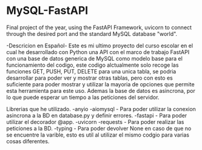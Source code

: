 # MySQL-FastAPI
Final project of the year, using the FastAPI Framework, uvicorn to connect through the desired port and the standard MySQL database "world".

-Descricion en Español-
Este es mi ultimo proyecto del curso escolar en el cual he desarrollado con Python una API con el marco de trabajo FastAPI con una base de datos generica de MySQL como modelo base para el funcionamiento del codigo, este codigo alctualmente solo recoge las funciones GET, PUSH, PUT, DELETE para una unica tabla, se podria desarrollar para poder ver y mostrar otras tablas, pero con esto es suficiente para poder mostrar y utilizar la mayoria de opciones que permite esta herramienta para este uso. Ademas la base de datos es asincrona, por lo que puede esperar un tiempo a las peticiones del servidor.

Librerias que he utilizado.
-anyio
-aiomysql - Para poder utilizar la conexion asincrona a la BD en database.py y definir errores.
-fastapi - Para poder utilizar el decorador @app.
-uvicorn
-requests - Para poder realizar las peticiones a la BD.
-typing - Para poder devolver None en caso de que no se encuentre la varible, esto es util al utilizar el mismo codgio para varias cosas diferentes.
